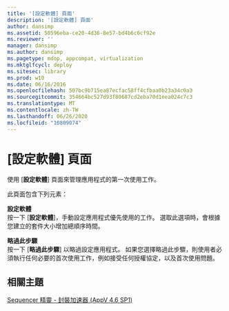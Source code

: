 ```yaml
---
title: '[設定軟體] 頁面'
description: '[設定軟體] 頁面'
author: dansimp
ms.assetid: 50596eba-ce20-4d36-8e57-bd4b6c6cf92e
ms.reviewer: ''
manager: dansimp
ms.author: dansimp
ms.pagetype: mdop, appcompat, virtualization
ms.mktglfcycl: deploy
ms.sitesec: library
ms.prod: w10
ms.date: 06/16/2016
ms.openlocfilehash: 507bc9b715ea87ecfac58ff4cfbaa0b23a34c0a3
ms.sourcegitcommit: 354664bc527d93f80687cd2eba70d1eea024c7c3
ms.translationtype: MT
ms.contentlocale: zh-TW
ms.lasthandoff: 06/26/2020
ms.locfileid: "10809074"
---
```

# [設定軟體] 頁面


使用 [**設定軟體**] 頁面來管理應用程式的第一次使用工作。

此頁面包含下列元素：

<a href="" id="configure-software"></a>**設定軟體**  
按一下 [**設定軟體**]，手動設定應用程式優先使用的工作。 選取此選項時，會根據您建立的套件大小增加總順序時間。

<a href="" id="skip-this-step"></a>**略過此步驟**  
按一下 [**略過此步驟**] 以略過設定應用程式。 如果您選擇略過此步驟，則使用者必須執行任何必要的首次使用工作，例如接受任何授權協定，以及首次使用問題。

## 相關主題


[Sequencer 精靈 - 封裝加速器 (AppV 4.6 SP1)](sequencer-wizard---package-accelerator--appv-46-sp1-.md)

 

 





